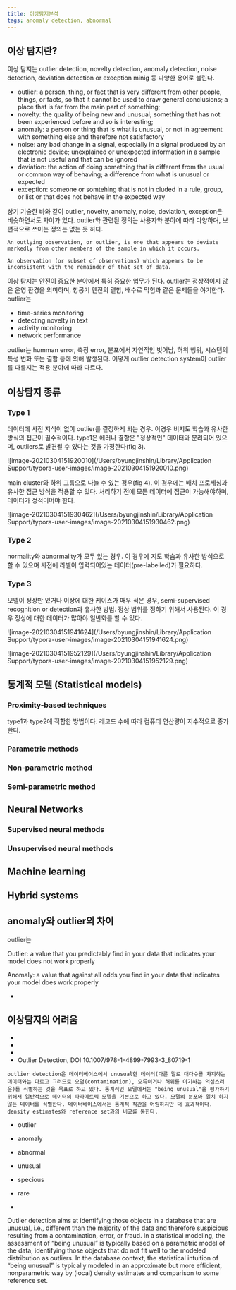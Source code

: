 ```yaml
---
title: 이상탐지분석
tags: anomaly detection, abnormal
---
```


## 이상 탐지란?

이상 탐지는 outlier detection, novelty detection, anomaly detection, noise detection, deviation detection or execption minig 등 다양한 용어로 불린다. 

- outlier: a person, thing, or fact that is very different from other people, things, or facts, so that it cannot be used to draw general conclusions; a place that is far from the main part of something;
- novelty: the quality of being  new and unusual; something that has not been experienced before and so is interesting;
- anomaly: a person or thing that is what is unusual, or not in agreement with something else and therefore not satisfactory
- noise: any bad change in a signal, especially in a signal produced by an electronic device; unexplained or unexpected information in a sample that is not useful and that can be ignored
- deviation: the action of doing something that is different from the usual or common way of behaving; a difference from what is unusual or expected
- exception: someone or somtehing that is not in cluded in a rule, group, or list or that does not behave in the expected way

상기 기술한 바와 같이 outlier, novelty, anomaly, noise, deviation, exception은 비슷하면서도 차이가 있다. outlier와 관련된 정의는 사용자와 분야에 따라 다양하며, 보편적으로 쓰이는 정의는 없는 듯 하다. 

~~~
An outlying observation, or outlier, is one that appears to deviate markedly from other members of the sample in which it occurs.
~~~

~~~
An observation (or subset of observations) which appears to be inconsistent with the remainder of that set of data.
~~~



이상 탐지는 안전이 중요한 분야에서 특히 중요한 업무가 된다. outlier는 정상적이지 않은 운영 환경을 의미하며, 항공기 엔진의 결함, 배수로 막힘과 같은 문제들을 야기한다. outlier는 

- time-series monitoring
- detecting novelty in text
- activity monitoring
- network performance



outlier는 humman error, 측정 error,  분포에서 자연적인 벗어남, 허위 행위, 시스템의 특성 변화 또는 결함 등에 의해 발생된다. 어떻게 outlier detection system이 outlier를 다룰지는 적용 분야에 따라 다르다. 

## 이상탐지 종류

### Type 1

데이터에 사전 지식이 없이 outlier를 결정하게 되는 경우. 이경우 비지도 학습과 유사한 방식의 접근이 필수적이다. type1은 에러나 결함은 "정상적인" 데이터와 분리되어 있으며, outliers로 발견될 수 있다는 것을 가정한다(fig 3).

![image-20210304151920010](/Users/byungjinshin/Library/Application Support/typora-user-images/image-20210304151920010.png)



main cluster와 하위 그룹으로 나눌 수 있는 경우(fig 4). 이 경우에는 배치 프로세싱과 유사한 접근 방식을 적용할 수 있다. 처리하기 전에 모든 데이터에 접근이 가능해야하며, 데이터가 정적이어야 한다. 

![image-20210304151930462](/Users/byungjinshin/Library/Application Support/typora-user-images/image-20210304151930462.png)



### Type 2

normality와 abnormality가 모두 있는 경우. 이 경우에 지도 학습과 유사한 방식으로 할 수 있으며 사전에 라벨이 입력되어있는 데이터(pre-labelled)가 필요하다. 



### Type 3

모델이 정상만 있거나 이상에 대한 케이스가 매우 적은 경우, semi-supervised recognition or detection과 유사한 방법. 정상 범위를 정하기 위해서 사용된다. 이 경우 정상에 대한 데이터가 많아야 일반화를 할 수 있다. 



![image-20210304151941624](/Users/byungjinshin/Library/Application Support/typora-user-images/image-20210304151941624.png)



![image-20210304151952129](/Users/byungjinshin/Library/Application Support/typora-user-images/image-20210304151952129.png)

## 통계적 모델 (Statistical models)

### Proximity-based techniques

type1과 type2에 적합한 방법이다. 레코드 수에 따라 컴퓨터 연산량이 지수적으로 증가한다. 

### Parametric methods



### Non-parametric method



### Semi-parametric method



## Neural Networks

### Supervised neural methods

### Unsupervised neural methods

## Machine learning

## Hybrid systems







## anomaly와 outlier의 차이

outlier는 

Outlier: a value that you predictably find in your data that indicates your model does not work properly

Anomaly: a value that against all odds you find in your data that indicates your model does work properly

- 



## 이상탐지의 어려움



- 
- 
- 
- Outlier Detection, DOI 10.1007/978-1-4899-7993-3_80719-1

~~~
outlier detection은 데이터베이스에서 unusual한 데이터(다른 말로 대다수를 차지하는 데이터와는 다르고 그러므로 오염(contamination), 오류이거나 허위를 야기하는 의심스러운)를 식별하는 것을 목표로 하고 있다. 통계적인 모델에서는 "being unusual"을 평가하기 위해서 일반적으로 데이터의 파라메트릭 모델을 기본으로 하고 있다. 모델의 분포와 일치 하지 않는 데이터를 식별한다. 데이터베이스에서는 통계적 직관을 어림하지만 더 효과적이다. density estimates와 reference set과의 비교를 통한다.
~~~

- outlier

- anomaly

- abnormal

- unusual

- specious

- rare



- 

Outlier detection aims at identifying those objects in a database that are unusual, i.e., different than the majority of the data and therefore suspicious resulting from a contamination, error, or fraud. In a statistical modeling, the assessment of “being unusual” is typically based on a parametric model of the data, identifying those objects that do not fit well to the modeled distribution as outliers. In the database context, the statistical intuition of “being unusual” is typically modeled in an approximate but more efficient, nonparametric way by (local) density estimates and comparison to some reference set.